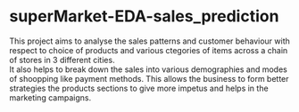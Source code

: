 # superMarket-EDA-sales_prediction

This project aims to analyse the sales patterns and customer behaviour with respect to choice of products and various ctegories of items across
a chain of stores in  3 different cities.<br/>
It also helps to break down the sales into various demographies and modes of shoopping like payment methods.
This allows the business to form better strategies the products sections to give more impetus and helps in the marketing campaigns.
